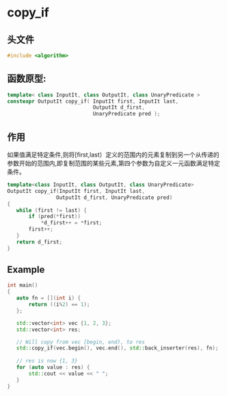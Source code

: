 
# copy_if

## 头文件
```cpp
#include <algorithm>  
```

## 函数原型:

```cpp
template< class InputIt, class OutputIt, class UnaryPredicate >
constexpr OutputIt copy_if( InputIt first, InputIt last,
                            OutputIt d_first,
                            UnaryPredicate pred );
```

## 作用
 如果值满足特定条件,则将[first,last）定义的范围内的元素复制到另一个从传递的参数开始的范围内,即复制范围的某些元素,第四个参数为自定义一元函数满足特定条件。    
 
 ```cpp
template<class InputIt, class OutputIt, class UnaryPredicate>
OutputIt copy_if(InputIt first, InputIt last, 
                 OutputIt d_first, UnaryPredicate pred)
{
    while (first != last) {
        if (pred(*first))
            *d_first++ = *first;
        first++;
    }
    return d_first;
}
 ```


  ## Example
  
 ```cpp
int main()
{
    auto fn = [](int i) {
        return ((i%2) == 1);
    };

    std::vector<int> vec {1, 2, 3};
    std::vector<int> res;

    // Will copy from vec [begin, end), to res
    std::copy_if(vec.begin(), vec.end(), std::back_inserter(res), fn);
    
    // res is now {1, 3}
    for (auto value : res) { 
        std::cout << value << " "; 
    }
}
 ```
